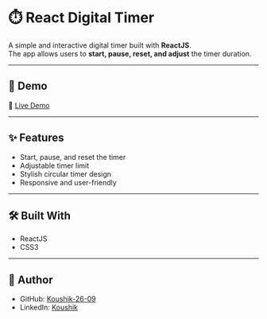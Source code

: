 # ⏱️ React Digital Timer

A simple and interactive digital timer built with **ReactJS**.  
The app allows users to **start, pause, reset, and adjust** the timer duration.  

---

## 🚀 Demo
🔗 [Live Demo](https://digitalKounter.ccbp.tech)

---

## ✨ Features
- Start, pause, and reset the timer  
- Adjustable timer limit  
- Stylish circular timer design  
- Responsive and user-friendly  

---


## 🛠️ Built With
- ReactJS  
- CSS3  

---

## 👤 Author
- GitHub: [Koushik-26-09](https://github.com/Koushik-26-09)  
- LinkedIn: [Koushik](https://www.linkedin.com/in/koushik26)  
